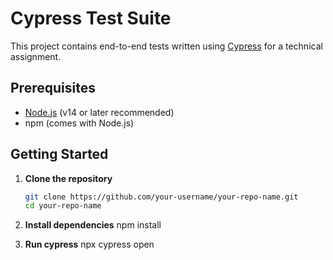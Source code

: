 # Cypress Test Suite

This project contains end-to-end tests written using [Cypress](https://www.cypress.io/) for a technical assignment.

## Prerequisites

- [Node.js](https://nodejs.org/) (v14 or later recommended)
- npm (comes with Node.js)

## Getting Started

1. **Clone the repository**

   ```bash
   git clone https://github.com/your-username/your-repo-name.git
   cd your-repo-name

   ```

2. **Install dependencies**
   npm install

3. **Run cypress**
   npx cypress open
